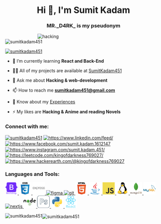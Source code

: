 
<h1 align="center">Hi 👋, I'm Sumit Kadam</h1>
<h3 align="center">MR._D4RK_ is my pseudonym</h3>
<img align="right" alt="hacking" width="400" src="https://github.com/SumitKadam451/SumitKadam451/blob/main/deaf72d-a8b1de48-37d8-49df-b109-5609139d6180.gif">

<p align="left"> <img src="https://komarev.com/ghpvc/?username=sumitkadam451&label=Profile%20views&color=0e75b6&style=flat" alt="sumitkadam451" /> </p>

<p align="left"> <a href="https://twitter.com/sumitkadam451" target="blank"><img src="https://img.shields.io/twitter/follow/sumitkadam451?logo=twitter&style=for-the-badge" alt="sumitkadam451" /></a> </p>

- 🌱 I’m currently learning **React and Back-End**

- 👨‍💻 All of my projects are available at [SumitKadam451](https://github.com/SumitKadam451)

- 💬 Ask me about **Hacking & web-development**

- 📫 How to reach me **sumitkadam451@gmail.com**

- 📄 Know about my [Experiences](https://drive.google.com/file/d/1q0JU-f0NglkFBF11MpssXUycyqRzbfi2/view)

- ⚡ My likes are **Hacking & Anime and reading Novels**

<h3 align="left">Connect with me:</h3>
<p align="left">
<a href="https://twitter.com/sumitkadam451" target="blank"><img align="center" src="https://raw.githubusercontent.com/rahuldkjain/github-profile-readme-generator/master/src/images/icons/Social/twitter.svg" alt="sumitkadam451" height="30" width="40" /></a>
<a href="https://linkedin.com/in/https://www.linkedin.com/feed/" target="blank"><img align="center" src="https://raw.githubusercontent.com/rahuldkjain/github-profile-readme-generator/master/src/images/icons/Social/linked-in-alt.svg" alt="https://www.linkedin.com/feed/" height="30" width="40" /></a>
<a href="https://fb.com/https://www.facebook.com/sumit.kadam.1612147" target="blank"><img align="center" src="https://raw.githubusercontent.com/rahuldkjain/github-profile-readme-generator/master/src/images/icons/Social/facebook.svg" alt="https://www.facebook.com/sumit.kadam.1612147" height="30" width="40" /></a>
<a href="https://instagram.com/https://www.instagram.com/sumit.kadam.451/" target="blank"><img align="center" src="https://raw.githubusercontent.com/rahuldkjain/github-profile-readme-generator/master/src/images/icons/Social/instagram.svg" alt="https://www.instagram.com/sumit.kadam.451/" height="30" width="40" /></a>
<a href="https://www.leetcode.com/https://leetcode.com/kingofdarkness769027/" target="blank"><img align="center" src="https://raw.githubusercontent.com/rahuldkjain/github-profile-readme-generator/master/src/images/icons/Social/leet-code.svg" alt="https://leetcode.com/kingofdarkness769027/" height="30" width="40" /></a>
<a href="https://www.hackerearth.com/https://www.hackerearth.com/@kingofdarkness769027" target="blank"><img align="center" src="https://raw.githubusercontent.com/rahuldkjain/github-profile-readme-generator/master/src/images/icons/Social/hackerearth.svg" alt="https://www.hackerearth.com/@kingofdarkness769027" height="30" width="40" /></a>
</p>

<h3 align="left">Languages and Tools:</h3>
<p align="left"> <a href="https://getbootstrap.com" target="_blank" rel="noreferrer"> <img src="https://raw.githubusercontent.com/devicons/devicon/master/icons/bootstrap/bootstrap-plain-wordmark.svg" alt="bootstrap" width="40" height="40"/> </a> <a href="https://www.w3schools.com/css/" target="_blank" rel="noreferrer"> <img src="https://raw.githubusercontent.com/devicons/devicon/master/icons/css3/css3-original-wordmark.svg" alt="css3" width="40" height="40"/> </a> <a href="https://expressjs.com" target="_blank" rel="noreferrer"> <img src="https://raw.githubusercontent.com/devicons/devicon/master/icons/express/express-original-wordmark.svg" alt="express" width="40" height="40"/> </a> <a href="https://www.figma.com/" target="_blank" rel="noreferrer"> <img src="https://www.vectorlogo.zone/logos/figma/figma-icon.svg" alt="figma" width="40" height="40"/> </a> <a href="https://git-scm.com/" target="_blank" rel="noreferrer"> <img src="https://www.vectorlogo.zone/logos/git-scm/git-scm-icon.svg" alt="git" width="40" height="40"/> </a> <a href="https://www.w3.org/html/" target="_blank" rel="noreferrer"> <img src="https://raw.githubusercontent.com/devicons/devicon/master/icons/html5/html5-original-wordmark.svg" alt="html5" width="40" height="40"/> </a> <a href="https://www.java.com" target="_blank" rel="noreferrer"> <img src="https://raw.githubusercontent.com/devicons/devicon/master/icons/java/java-original.svg" alt="java" width="40" height="40"/> </a> <a href="https://developer.mozilla.org/en-US/docs/Web/JavaScript" target="_blank" rel="noreferrer"> <img src="https://raw.githubusercontent.com/devicons/devicon/master/icons/javascript/javascript-original.svg" alt="javascript" width="40" height="40"/> </a> <a href="https://www.linux.org/" target="_blank" rel="noreferrer"> <img src="https://raw.githubusercontent.com/devicons/devicon/master/icons/linux/linux-original.svg" alt="linux" width="40" height="40"/> </a> <a href="https://www.mongodb.com/" target="_blank" rel="noreferrer"> <img src="https://raw.githubusercontent.com/devicons/devicon/master/icons/mongodb/mongodb-original-wordmark.svg" alt="mongodb" width="40" height="40"/> </a> <a href="https://www.mysql.com/" target="_blank" rel="noreferrer"> <img src="https://raw.githubusercontent.com/devicons/devicon/master/icons/mysql/mysql-original-wordmark.svg" alt="mysql" width="40" height="40"/> </a> <a href="https://nextjs.org/" target="_blank" rel="noreferrer"> <img src="https://cdn.worldvectorlogo.com/logos/nextjs-2.svg" alt="nextjs" width="40" height="40"/> </a> <a href="https://nodejs.org" target="_blank" rel="noreferrer"> <img src="https://raw.githubusercontent.com/devicons/devicon/master/icons/nodejs/nodejs-original-wordmark.svg" alt="nodejs" width="40" height="40"/> </a> <a href="https://www.photoshop.com/en" target="_blank" rel="noreferrer"> <img src="https://raw.githubusercontent.com/devicons/devicon/master/icons/photoshop/photoshop-line.svg" alt="photoshop" width="40" height="40"/> </a> <a href="https://www.python.org" target="_blank" rel="noreferrer"> <img src="https://raw.githubusercontent.com/devicons/devicon/master/icons/python/python-original.svg" alt="python" width="40" height="40"/> </a> <a href="https://reactjs.org/" target="_blank" rel="noreferrer"> <img src="https://raw.githubusercontent.com/devicons/devicon/master/icons/react/react-original-wordmark.svg" alt="react" width="40" height="40"/> </a> </p>

<p><img align="left" src="https://github-readme-stats.vercel.app/api/top-langs?username=sumitkadam451&show_icons=true&locale=en&layout=compact" alt="sumitkadam451" /></p>


<p><img align="center" src="https://github-readme-streak-stats.herokuapp.com/?user=sumitkadam451&" alt="sumitkadam451" /></p>
